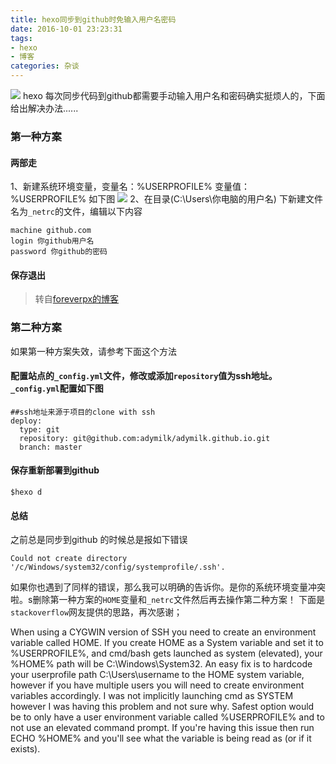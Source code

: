 ```yaml
---
title: hexo同步到github时免输入用户名密码
date: 2016-10-01 23:23:31
tags: 
- hexo
- 博客
categories: 杂谈
---
```

![](http://p1.bqimg.com/567571/6c03834cfd169383.png)
hexo 每次同步代码到github都需要手动输入用户名和密码确实挺烦人的，下面给出解决办法......
<!-- more -->
### 第一种方案
#### 两部走
1、新建系统环境变量，变量名：%USERPROFILE% 变量值：%USERPROFILE% 如下图
![](http://i1.piimg.com/567571/4c48e02296a29deb.png)
2、在目录(C:\Users\你电脑的用户名) 下新建文件名为`_netrc`的文件，编辑以下内容
```
machine github.com
login 你github用户名
password 你github的密码
```
#### 保存退出

> 转自[foreverpx的博客](http://blog.csdn.net/forevercjl/article/details/39557713)

### 第二种方案
如果第一种方案失效，请参考下面这个方法
#### 配置站点的`_config.yml`文件，修改或添加`repository`值为ssh地址。`_config.yml`配置如下图
```
##ssh地址来源于项目的clone with ssh
deploy:
  type: git
  repository: git@github.com:adymilk/adymilk.github.io.git
  branch: master
```
#### 保存重新部署到github
```
$hexo d
```
#### 总结
之前总是同步到github 的时候总是报如下错误
```
Could not create directory '/c/Windows/system32/config/systemprofile/.ssh'.
```
如果你也遇到了同样的错误，那么我可以明确的告诉你。是你的系统环境变量冲突啦。s删除第一种方案的`HOME`变量和`_netrc`文件然后再去操作第二种方案！
下面是`stackoverflow`网友提供的思路，再次感谢；

When using a CYGWIN version of SSH you need to create an environment variable called HOME. If you create HOME as a System variable and set it to %USERPROFILE%, and cmd/bash gets launched as system (elevated), your %HOME% path will be C:\Windows\System32. 
An easy fix is to hardcode your userprofile path C:\Users\username to the HOME system variable, however if you have multiple users you will need to create environment variables accordingly. 
I was not implicitly launching cmd as SYSTEM however I was having this problem and not sure why. Safest option would be to only have a user environment variable called %USERPROFILE% and to not use an elevated command prompt.
If you're having this issue then run ECHO %HOME% and you'll see what the variable is being read as (or if it exists).



